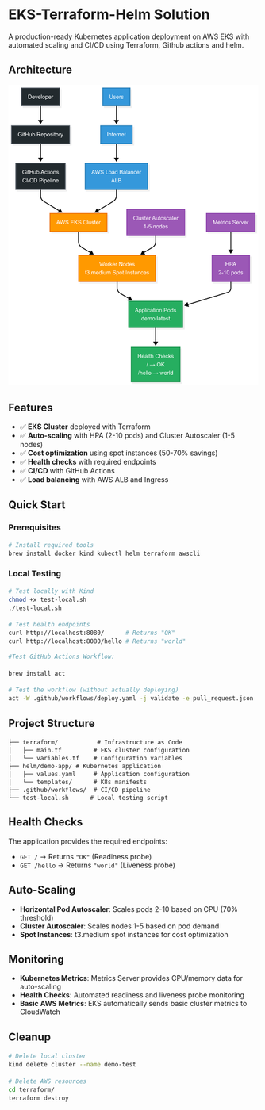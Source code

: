 
# EKS-Terraform-Helm Solution

A production-ready Kubernetes application deployment on AWS EKS with automated scaling and CI/CD using Terraform, Github actions and helm.

## Architecture

![Architecture Diagram](Architecture_Diagram.png)

## Features

- ✅ **EKS Cluster** deployed with Terraform
- ✅ **Auto-scaling** with HPA (2-10 pods) and Cluster Autoscaler (1-5 nodes)
- ✅ **Cost optimization** using spot instances (50-70% savings)
- ✅ **Health checks** with required endpoints
- ✅ **CI/CD** with GitHub Actions
- ✅ **Load balancing** with AWS ALB and Ingress

## Quick Start

### Prerequisites

```bash
# Install required tools
brew install docker kind kubectl helm terraform awscli
```

### Local Testing 

```bash
# Test locally with Kind
chmod +x test-local.sh
./test-local.sh

# Test health endpoints
curl http://localhost:8080/      # Returns "OK"
curl http://localhost:8080/hello # Returns "world"
```
```bash
#Test GitHub Actions Workflow:

brew install act

# Test the workflow (without actually deploying)
act -W .github/workflows/deploy.yaml -j validate -e pull_request.json

```
## Project Structure

```
├── terraform/           # Infrastructure as Code
│   ├── main.tf         # EKS cluster configuration
│   └── variables.tf    # Configuration variables
├── helm/demo-app/ # Kubernetes application
│   ├── values.yaml     # Application configuration
│   └── templates/      # K8s manifests
├── .github/workflows/  # CI/CD pipeline
└── test-local.sh      # Local testing script
```

## Health Checks

The application provides the required endpoints:

- `GET /` → Returns `"OK"` (Readiness probe)
- `GET /hello` → Returns `"world"` (Liveness probe)

## Auto-Scaling

- **Horizontal Pod Autoscaler**: Scales pods 2-10 based on CPU (70% threshold)
- **Cluster Autoscaler**: Scales nodes 1-5 based on pod demand
- **Spot Instances**: t3.medium spot instances for cost optimization

## Monitoring

- **Kubernetes Metrics**: Metrics Server provides CPU/memory data for auto-scaling
- **Health Checks**: Automated readiness and liveness probe monitoring
- **Basic AWS Metrics**: EKS automatically sends basic cluster metrics to CloudWatch

## Cleanup

```bash
# Delete local cluster
kind delete cluster --name demo-test

# Delete AWS resources
cd terraform/
terraform destroy
```







